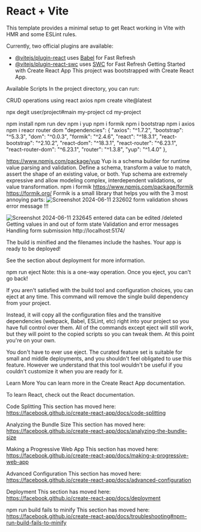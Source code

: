 


# React + Vite

This template provides a minimal setup to get React working in Vite with HMR and some ESLint rules.

Currently, two official plugins are available:

- [@vitejs/plugin-react](https://github.com/vitejs/vite-plugin-react/blob/main/packages/plugin-react/README.md) uses [Babel](https://babeljs.io/) for Fast Refresh
- [@vitejs/plugin-react-swc](https://github.com/vitejs/vite-plugin-react-swc) uses [SWC](https://swc.rs/) for Fast Refresh
Getting Started with Create React App
This project was bootstrapped with Create React App.

Available Scripts
In the project directory, you can run:

CRUD operations using react axios 
npm create vite@latest

npx degit user/project#main my-project
cd my-project

npm install
npm run dev
npm i yup
npm i formik
npm i bootstrap 
npm i axios
npm i reacr router dom
"dependencies": {
    "axios": "^1.7.2",
    "bootstrap": "^5.3.3",
    "dom": "^0.0.3",
    "formik": "^2.4.6",
    "react": "^18.3.1",
    "react-bootstrap": "^2.10.2",
    "react-dom": "^18.3.1",
    "react-router": "^6.23.1",
    "react-router-dom": "^6.23.1",
    "router": "^1.3.8",
    "yup": "^1.4.0"
  },


   https://www.npmjs.com/package/yup
   Yup is a schema builder for runtime value parsing and validation.
   Define a schema, transform a value to match, assert the shape of an existing value, or both.
   Yup schema are extremely expressive and allow modeling complex, interdependent validations, or value transformation.
   npm i formik
  https://www.npmjs.com/package/formik
  https://formik.org/
   Formik is a small library that helps you with the 3 most annoying parts:
![Screenshot 2024-06-11 232602](https://github.com/dineshkumar-mb/Formik-crud/assets/166787277/5d9cb124-62d1-41b5-a45b-d64b10e2b89c)
form validation shows error message !!!

![Screenshot 2024-06-11 232645](https://github.com/dineshkumar-mb/Formik-crud/assets/166787277/f69cf069-b940-473d-8b02-7b384cf48982)
entered data can be edited /deleted
Getting values in and out of form state
Validation and error messages
Handling form submission
http://localhost:5174/

The build is minified and the filenames include the hashes.
Your app is ready to be deployed!

See the section about deployment for more information.

npm run eject
Note: this is a one-way operation. Once you eject, you can't go back!

If you aren't satisfied with the build tool and configuration choices, you can eject at any time. This command will remove the single build dependency from your project.

Instead, it will copy all the configuration files and the transitive dependencies (webpack, Babel, ESLint, etc) right into your project so you have full control over them. All of the commands except eject will still work, but they will point to the copied scripts so you can tweak them. At this point you're on your own.

You don't have to ever use eject. The curated feature set is suitable for small and middle deployments, and you shouldn't feel obligated to use this feature. However we understand that this tool wouldn't be useful if you couldn't customize it when you are ready for it.

Learn More
You can learn more in the Create React App documentation.

To learn React, check out the React documentation.

Code Splitting
This section has moved here: https://facebook.github.io/create-react-app/docs/code-splitting

Analyzing the Bundle Size
This section has moved here: https://facebook.github.io/create-react-app/docs/analyzing-the-bundle-size

Making a Progressive Web App
This section has moved here: https://facebook.github.io/create-react-app/docs/making-a-progressive-web-app

Advanced Configuration
This section has moved here: https://facebook.github.io/create-react-app/docs/advanced-configuration

Deployment
This section has moved here: https://facebook.github.io/create-react-app/docs/deployment

npm run build fails to minify
This section has moved here: https://facebook.github.io/create-react-app/docs/troubleshooting#npm-run-build-fails-to-minify




